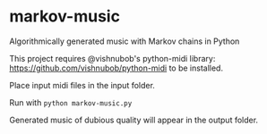 # markov-music
Algorithmically generated music with Markov chains in Python

This project requires @vishnubob's python-midi library: https://github.com/vishnubob/python-midi to be installed.

Place input midi files in the input folder.

Run with `python markov-music.py`

Generated music of dubious quality will appear in the output folder.
